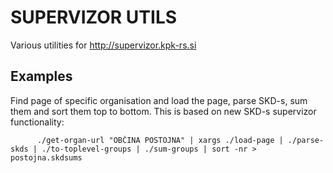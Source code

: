 SUPERVIZOR UTILS
================

Various utilities for http://supervizor.kpk-rs.si

Examples
--------

Find page of specific organisation and load the page, parse SKD-s, sum them and sort them top to bottom. This is based on new SKD-s supervizor functionality:

     	  ./get-organ-url "OBČINA POSTOJNA" | xargs ./load-page | ./parse-skds | ./to-toplevel-groups | ./sum-groups | sort -nr > postojna.skdsums


